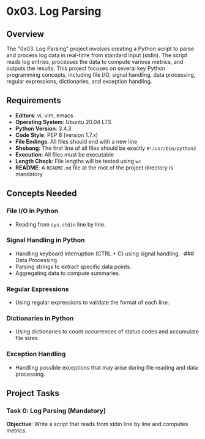 # 0x03. Log Parsing

## Overview

The "0x03. Log Parsing" project involves creating a Python script to parse and process log data in real-time from standard input (stdin). The script reads log entries, processes the data to compute various metrics, and outputs the results. This project focuses on several key Python programming concepts, including file I/O, signal handling, data processing, regular expressions, dictionaries, and exception handling.

## Requirements

- **Editors**: vi, vim, emacs
- **Operating System**: Ubuntu 20.04 LTS
- **Python Version**: 3.4.3
- **Code Style**: PEP 8 (version 1.7.x)
- **File Endings**: All files should end with a new line
- **Shebang**: The first line of all files should be exactly `#!/usr/bin/python3`
- **Execution**: All files must be executable
- **Length Check**: File lengths will be tested using `wc`
- **README**: A `README.md` file at the root of the project directory is mandatory

## Concepts Needed

### File I/O in Python
- Reading from `sys.stdin` line by line.


### Signal Handling in Python
- Handling keyboard interruption (CTRL + C) using signal handling.
-### Data Processing
- Parsing strings to extract specific data points.
- Aggregating data to compute summaries.

### Regular Expressions
- Using regular expressions to validate the format of each line.


### Dictionaries in Python
- Using dictionaries to count occurrences of status codes and accumulate file sizes.


### Exception Handling
- Handling possible exceptions that may arise during file reading and data processing.

## Project Tasks

### Task 0: Log Parsing (Mandatory)

**Objective**: Write a script that reads from stdin line by line and computes metrics.

